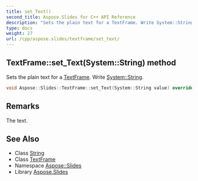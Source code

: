 ```yaml
---
title: set_Text()
second_title: Aspose.Slides for C++ API Reference
description: "Sets the plain text for a TextFrame. Write System::String."
type: docs
weight: 27
url: /cpp/aspose.slides/textframe/set_text/
---
```

## TextFrame::set_Text(System::String) method


Sets the plain text for a [TextFrame](../). Write [System::String](../../../system/string/).

```cpp
void Aspose::Slides::TextFrame::set_Text(System::String value) override
```

## Remarks


The text. 
## See Also

* Class [String](../../system/string/)
* Class [TextFrame](./)
* Namespace [Aspose::Slides](../)
* Library [Aspose.Slides](../../)